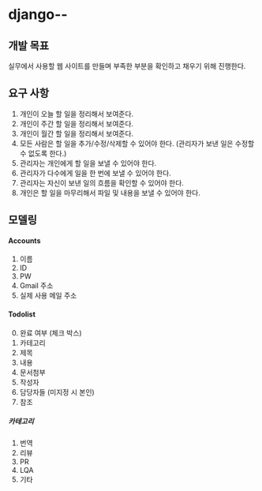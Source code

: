 # django--
## 개발 목표
실무에서 사용할 웹 사이트를 만들며 부족한 부분을 확인하고 채우기 위해 진행한다.

## 요구 사항 
1. 개인이 오늘 할 일을 정리해서 보여준다.
2. 개인이 주간 할 일을 정리해서 보여준다.
3. 개인이 월간 할 일을 정리해서 보여준다.
4. 모든 사람은 할 일을 추가/수정/삭제할 수 있어야 한다. (관리자가 보낸 일은 수정할 수 없도록 한다.)
5. 관리자는 개인에게 할 일을 보낼 수 있어야 한다.
6. 관리자가 다수에게 일을 한 번에 보낼 수 있어야 한다.
7. 관리자는 자신이 보낸 일의 흐름을 확인할 수 있어야 한다.
8. 개인은 할 일을 마무리해서 파일 및 내용을 보낼 수 있어야 한다.

## 모델링
#### Accounts
1. 이름
2. ID
3. PW
4. Gmail 주소
5. 실제 사용 메일 주소

#### Todolist
0. 완료 여부 (체크 박스)
1. 카테고리
2. 제목
3. 내용
4. 문서첨부
5. 작성자
6. 담당자들 (미지정 시 본인)
7. 참조

##### 카테고리
1. 번역
2. 리뷰
3. PR
4. LQA
5. 기타


